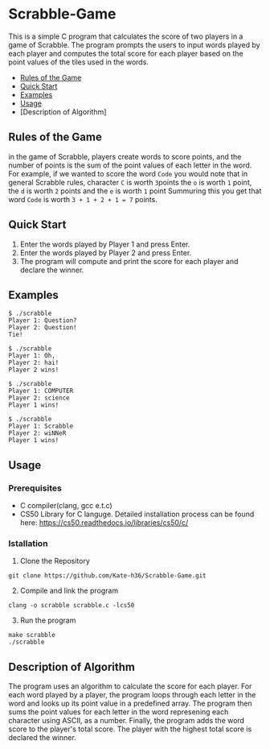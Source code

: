 # Scrabble-Game

This is a simple C program that calculates the score of two players in a game of Scrabble. 
The program prompts the users to input words played by each player and computes the total score for each player 
based on the point values of the tiles used in the words.

 * [Rules of the Game](https://github.com/Kate-h36/Scrabble-Game/blob/main/README.md#rules-of-the-game)
 * [Quick Start](https://github.com/Kate-h36/Scrabble-Game/blob/main/README.md#quick-start)
 * [Examples](https://github.com/Kate-h36/Scrabble-Game/blob/main/README.md#examples)
 * [Usage](https://github.com/Kate-h36/Scrabble-Game/blob/main/README.md#istallation)
 * [Description of Algorithm]

## Rules of the Game 

in the game of Scrabble, players create words to score points, 
and the number of points is the sum of the point values of each letter in the word.
For example, if we wanted to score the word `Code`
you would note that in general Scrabble rules, character `С` is worth `3`points
the `o` is worth `1` point, the `d` is worth `2` points 
and the `e` is worth `1` point
Summuring this you get that word `Code` is worth `3 + 1 + 2 + 1 = 7` points.

## Quick Start

1. Enter the words played by Player 1 and press Enter.
2. Enter the words played by Player 2 and press Enter.
3. The program will compute and print the score for each player and declare the winner.

## Examples

```
$ ./scrabble
Player 1: Question?
Player 2: Question!
Tie!
```
```
$ ./scrabble
Player 1: Oh,
Player 2: hai!
Player 2 wins!
```
```
$ ./scrabble
Player 1: COMPUTER
Player 2: science
Player 1 wins!
```
```
$ ./scrabble
Player 1: Scrabble
Player 2: wiNNeR
Player 1 wins!
```

##  Usage 

### Prerequisites
* C compiler(clang, gcc e.t.c)
* CS50 Library for C languge. 
 Detailed installation process can be found here: https://cs50.readthedocs.io/libraries/cs50/c/

### Istallation
1. Clone the Repository
```
git clone https://github.com/Kate-h36/Scrabble-Game.git
```
2. Compile and link the program
```
clang -o scrabble scrabble.c -lcs50
```
3. Run the program 
```
make scrabble
./scrabble
```

## Description of Algorithm

The program uses an algorithm to calculate the score for each player. For each word played by a player, the program loops through each letter in the word and looks up its point value in a predefined array. The program then sums the point values for each letter in the word represening each character using ASCII, as a number. Finally, the program adds the word score to the player's total score. The player with the highest total score is declared the winner.
